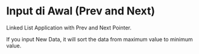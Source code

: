 # Input di Awal (Prev and Next)
Linked List Application with Prev and Next Pointer.

If you input New Data, it will sort the data from maximum value to minimum value.
